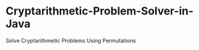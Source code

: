 Cryptarithmetic-Problem-Solver-in-Java
======================================

Solve Cryptarithmetic Problems Using Permutations
